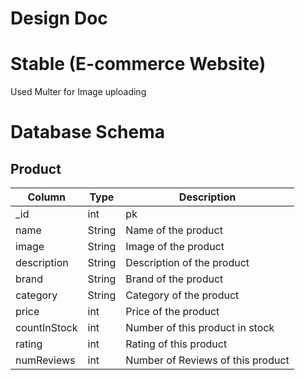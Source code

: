 # Design Doc

# Stable (E-commerce Website)

Used Multer for Image uploading

# Database Schema

## Product

| Column       | Type   | Description                       |
| ------------ | ------ | --------------------------------- |
| \_id         | int    | pk                                |
| name         | String | Name of the product               |
| image        | String | Image of the product              |
| description  | String | Description of the product        |
| brand        | String | Brand of the product              |
| category     | String | Category of the product           |
| price        | int    | Price of the product              |
| countInStock | int    | Number of this product in stock   |
| rating       | int    | Rating of this product            |
| numReviews   | int    | Number of Reviews of this product |
